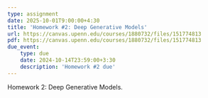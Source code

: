 ```yaml
---
type: assignment
date: 2025-10-01T9:00:00+4:30
title: 'Homework #2: Deep Generative Models'
url: https://canvas.upenn.edu/courses/1880732/files/151774813
pdf: https://canvas.upenn.edu/courses/1880732/files/151774813
due_event: 
    type: due
    date: 2024-10-14T23:59:00+3:30
    description: 'Homework #2 due'
---
```

Homework 2: Deep Generative Models.